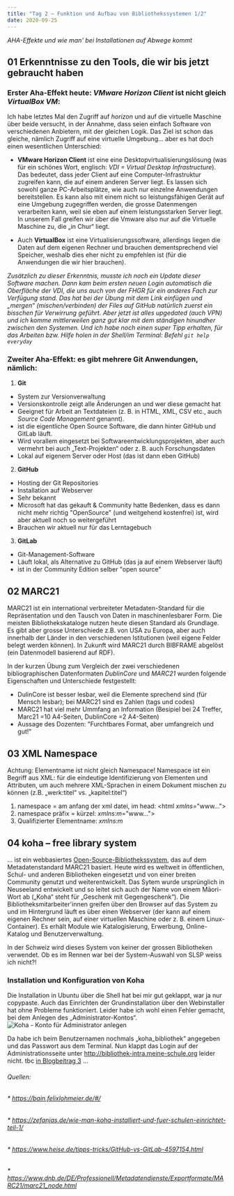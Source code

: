 ```yaml
---
title: "Tag 2 – Funktion und Aufbau von Bibliothekssystemen 1/2"
date: 2020-09-25
---
```


*AHA-Effekte und wie man' bei Installationen auf Abwege kommt*

## 01 Erkenntnisse zu den Tools, die wir bis jetzt gebraucht haben

### Erster Aha-Effekt heute: *VMware Horizon Client* ist nicht gleich *VirtualBox VM*:
Ich habe letztes Mal den Zugriff auf *horizon* und auf die virtuelle Maschine über beide versucht, in der Annahme, dass seien einfach Software von verschiedenen Anbietern, mit der gleichen Logik. Das Ziel ist schon das gleiche, nämlich Zugriff auf eine virtuelle Umgebung... aber es hat doch einen wesentlichen Unterschied:

* **VMware Horizon Client** ist eine eine Desktopvirtualisierungslösung (was für ein schönes Wort, englisch: *VDI = Virtual Desktop Infrastructure*). Das bedeutet, dass jeder Client auf eine Computer-Infrastruktur zugreifen kann, die auf einem anderen Server liegt. Es lassen sich sowohl ganze PC-Arbeitsplätze, wie auch nur einzelne Anwendungen bereitstellen. Es kann also mit einem nicht so leistungsfähigen Gerät auf eine Umgebung zugegriffen werden, die grosse Datenmengen verarbeiten kann, weil sie eben auf einem leistungsstarken Server liegt. In unserem Fall greifen wir über die Vmware also nur auf die Virtuelle Maschine zu, die „in Chur“ liegt.

* Auch **VirtualBox** ist eine Virtualisierungssoftware, allerdings liegen die Daten auf dem eigenen Rechner und brauchen dementsprechend viel Speicher, weshalb dies eher nicht zu empfehlen ist (für die Anwendungen die wir hier brauchen).

*Zusätzlich zu dieser Erkenntnis, musste ich noch ein Update dieser Software machen. Dann kam beim ersten neuen Login automatisch die Oberfläche der VDI, die uns auch von der FHGR für ein anderes Fach zur Verfügung stand. Das hat bei der Übung mit dem Link einfügen und „mergen“ (mischen/verbinden) der Files auf GitHub natürlich zuerst ein bisschen für Verwirrung geführt. Aber jetzt ist alles upgedated (auch VPN) und ich komme mittlerweilen ganz gut klar mit dem ständigen hinundher zwischen den Systemen. Und ich habe noch einen super Tipp erhalten, für das Arbeiten bzw. Hilfe holen in der Shell/im Terminal: Befehl `git help everyday`*


### Zweiter Aha-Effekt: es gibt mehrere Git Anwendungen, nämlich:
1. **Git**
* System zur Versionverwaltung
* Versionskontrolle zeigt alle Änderungen an und wer diese gemacht hat
* Geeignet für Arbeit an Textdateien (z. B. in HTML, XML, CSV etc., auch *Source Code Management* genannt).
* ist die eigentliche Open Source Software, die dann hinter GitHub und GitLab läuft.
* Wird vorallem eingesetzt bei Softwareentwicklungsprojekten, aber auch vermehrt bei auch „Text-Projekten“ oder z. B. auch Forschungsdaten
* Lokal auf eigenem Server oder Host (das ist dann eben GitHub)

2.	**GitHub** 
* Hosting der Git Repositories
* Installation auf Webserver
* Sehr bekannt
* Microsoft hat das gekauft & Community hatte Bedenken, dass es dann nicht mehr richtig "OpenSource" (und weitgehend kostenfrei) ist, wird aber aktuell noch so weitergeführt
* Brauchen wir aktuell nur für das Lerntagebuch

3.	**GitLab**
*	Git-Management-Software
*	Läuft lokal, als Alternative zu GitHub (das ja auf einem Webserver läuft)
* ist in der Community Edition selber "open source"




## 02 MARC21

MARC21 ist ein international verbreiteter Metadaten-Standard für die Repräsentation und den Tausch von Daten in maschinenlesbarer Form. 
Die meisten Bibliothekskataloge nutzen heute diesen Standard als Grundlage. Es gibt aber grosse Unterschiede z.B. von USA zu Europa, aber auch innerhalb der Länder in den verschiedenen Istitutionen (weil eigene Felder belegt werden können). In Zukunft wird MARC21 durch BIBFRAME abgelöst (ein Datenmodell basierend auf RDF).

In der kurzen Übung zum Vergleich der zwei verschiedenen bibliographischen Datenformaten *DublinCore* und *MARC21* wurden folgende Eigenschaften und Unterschiede festgestellt:

* DulinCore ist besser lesbar, weil die Elemente sprechend sind (für Mensch lesbar); bei MARC21 sind es Zahlen (tags und codes)
* MARC21 hat viel mehr Ummfang an Information (Besipiel bei 24 Treffer, Marc21 =10 A4-Seiten, DublinCore =2 A4-Seiten)
* Aussage des Dozenten: "Furchtbares Format, aber umfangreich und gut!"

## 03 XML Namespace
Achtung: Elementname ist nicht gleich Namespace!
Namespace ist ein Begriff aus XML: für die eindeutige Identifizierung von Elementen und Attributen, um auch mehrere XML-Sprachen in einem Dokument mischen zu können (z.B. „werk:titel“ vs. „kapitel:titel“)
1. namespace = am anfang der xml datei, im head: <html *xmlns*="www...">
2. namespace präfix = kürzel: *xmlns:m*="www...">
3. Qualifizierter Elementname: *xmlns:m*

## 04 koha – free library system
... ist ein webbasiertes [Open-Source-Bibliothekssystem](https://koha-community.org/), das auf dem Metadatenstandard MARC21 basiert. Heute wird es weltweit in öffentlichen, Schul- und anderen Bibliotheken eingesetzt und von einer breiten Community genutzt und weiterentwickelt. 
Das Sytem wurde ursprünglich in Neuseeland entwickelt und so leitet sich auch der Name von einem Māori-Wort ab („Koha“ steht für „Geschenk mit Gegengeschenk“). 
Die Bibliotheksmitarbeiter'innen greifen über den Browser auf das System zu und im Hintergrund läuft es über einen Webserver (der kann auf einem eigenen Rechner sein, auf einer virtuellen Maschine oder z. B. einem Linux-Container). Es erhält Module wie Katalogisierung, Erwerbung, Online-Katalog und Benutzerverwaltung. 

In der Schweiz wird dieses System von keiner der grossen Bibliotheken verwendet. Ob es im Rennen war bei der System-Auswahl von SLSP weiss ich nicht?!

### Installation und Konfiguration von Koha
Die Installation in Ubuntu über die Shell hat bei mir gut geklappt, war ja nur copypaste. Auch das Einrichten der Grundinstallation über den Webinstaller hat ohne Probleme funktioniert. Leider habe ich wohl einen Fehler gemacht, bei dem Anlegen des „Administrator-Kontos“. 
<img src="https://zefanjas.de/wp-content/uploads/2018/03/Auswahl_221.png" alt="Koha - Konto für Administrator anlegen">

Da habe ich beim Benutzernamen nochmals „koha_bibliothek“ angegeben und das Passwort aus dem Terminal. Nun klappt das Login auf der Administrationsseite unter http://bibliothek-intra.meine-schule.org leider nicht. tbc [in Blogbeitrag 3](https://alexmuster.github.io/lerntageblog/2020/10/02/tag3.html) ...


###### Quellen:
###### * https://bain.felixlohmeier.de/#/
###### * https://zefanjas.de/wie-man-koha-installiert-und-fuer-schulen-einrichtet-teil-1/
###### * https://www.heise.de/tipps-tricks/GitHub-vs-GitLab-4597154.html
###### * https://www.dnb.de/DE/Professionell/Metadatendienste/Exportformate/MARC21/marc21_node.html


